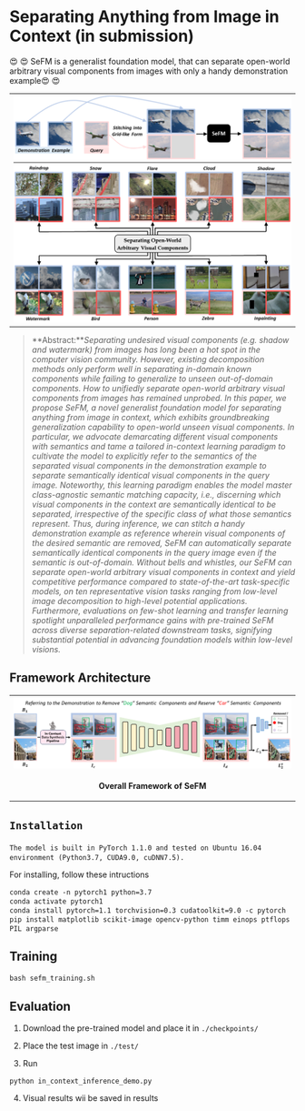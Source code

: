 # Separating Anything from Image in Context (in submission)

 :heart_eyes: :heart_eyes: SeFM is a generalist foundation model, that can separate open-world arbitrary visual components from images with only a handy demonstration example:heart_eyes: :heart_eyes: 
<table>
  <tr>
    <td> <img src = "figures/inference.png"> </td>
  </tr>
</table>


> **Abstract:***Separating undesired visual components (e.g. shadow and watermark) from images has long been a hot spot in the computer vision community. However, existing decomposition methods only perform well in separating in-domain known components while failing to generalize to unseen out-of-domain components. How to unifiedly separate open-world arbitrary visual components from images has remained unprobed. In this paper, we propose SeFM, a novel generalist foundation model for separating anything from image in context, which exhibits groundbreaking generalization capability to open-world unseen visual components. In particular, we advocate demarcating different visual components with semantics and tame a tailored in-context learning paradigm to cultivate the model to explicitly refer to the semantics of the separated visual components in the demonstration example to separate semantically identical visual components in the query image. Noteworthy, this learning paradigm enables the model master class-agnostic semantic matching capacity, i.e., discerning which visual components in the context are semantically identical to be separated, irrespective of the specific class of what those semantics represent. Thus, during inference, we can stitch a handy demonstration example as reference wherein visual components of the desired semantic are removed, SeFM can automatically separate semantically identical components in the query image even if the semantic is out-of-domain. Without bells and whistles, our SeFM can separate open-world arbitrary visual components in context and yield competitive performance compared to state-of-the-art task-specific models, on ten representative vision tasks ranging from low-level image decomposition to high-level potential applications. Furthermore, evaluations on few-shot learning and transfer learning spotlight unparalleled performance gains with pre-trained SeFM across diverse separation-related downstream tasks, signifying substantial potential in advancing foundation models within low-level visions.* 

## Framework Architecture
<table>
  <tr>
    <td> <img src = "figures/SeFM.png"> </td>
  </tr>
  <tr>
    <td><p align="center"><b>Overall Framework of SeFM</b></p></td>
  </tr>
</table>


## `Installation`
`The model is built in PyTorch 1.1.0 and tested on Ubuntu 16.04 environment (Python3.7, CUDA9.0, cuDNN7.5).`

For installing, follow these intructions
```
conda create -n pytorch1 python=3.7
conda activate pytorch1
conda install pytorch=1.1 torchvision=0.3 cudatoolkit=9.0 -c pytorch
pip install matplotlib scikit-image opencv-python timm einops ptflops PIL argparse
```

## Training

```
bash sefm_training.sh
```


## Evaluation

1. Download the pre-trained model and place it in `./checkpoints/`

2. Place the test image in `./test/`

3. Run
```
python in_context_inference_demo.py
```
4. Visual results wii be saved in results



